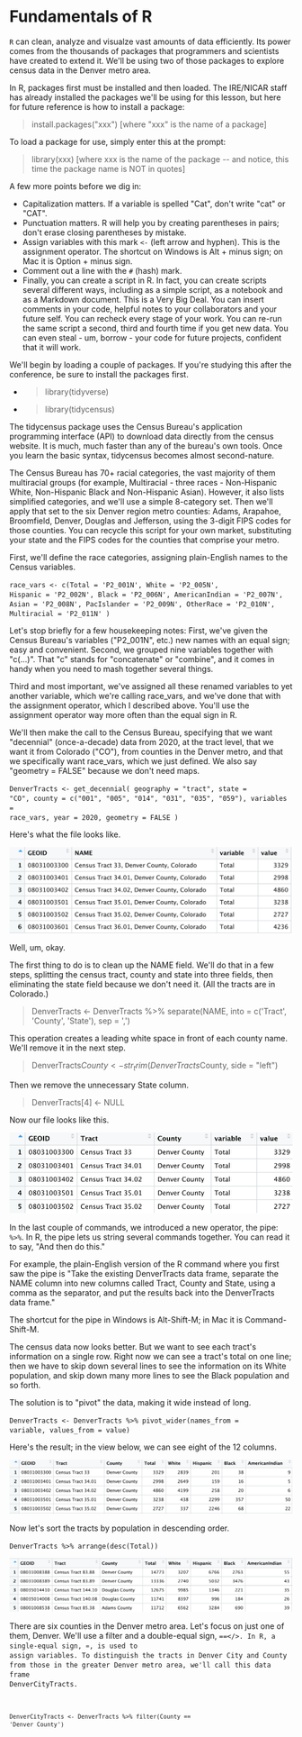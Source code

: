 # Fundamentals of R

<code>R</code> can clean, analyze and visualze vast amounts of data efficiently. Its power comes from the thousands of packages that programmers and scientists have created to extend it. We'll be using two of those packages to explore census data in the Denver metro area.

In R, packages first must be installed and then loaded. The IRE/NICAR staff has already installed the packages we'll be using for this lesson, but here for future reference is how to install a package:

> install.packages("xxx")  [where "xxx" is the name of a package]

To load a package for use, simply enter this at the prompt:

> library(xxx) [where xxx is the name of the package -- and notice, this time the package name is NOT in quotes]

A few more points before we dig in:

* Capitalization matters. If a variable is spelled "Cat", don't write "cat" or "CAT". 
* Punctuation matters. R will help you by creating parentheses in pairs; don't erase closing parentheses by mistake.
* Assign variables with this mark <code><-</code> (left arrow and hyphen). This is the assignment operator. The shortcut on Windows is Alt + minus sign; on Mac it is Option + minus sign.
* Comment out a line with the <code>#</code> (hash) mark.
* Finally, you can create a script in R. In fact, you can create scripts several different ways, including as a simple script, as a notebook and as a Markdown document. This is a Very Big Deal. You can insert comments in your code, helpful notes to your collaborators and your future self. You can recheck every stage of your work. You can re-run the same script a second, third and fourth time if you get new data. You can even steal - um, borrow - your code for future projects, confident that it will work. 

We'll begin by loading a couple of packages. If you're studying this after the conference, be sure to install the packages first.
  
  * > library(tidyverse)
  * > library(tidycensus)
  
The tidycensus package uses the Census Bureau's application programming interface (API) to download data directly from the census website. It is much, much faster than any of the bureau's own tools. Once you learn the basic syntax, tidycensus becomes almost second-nature.
  
The Census Bureau has 70+ racial categories, the vast majority of them multiracial groups (for example, Multiracial - three races - Non-Hispanic White, Non-Hispanic Black and Non-Hispanic Asian). However, it also lists simplified categories, and we'll use a simple 8-category set. Then we'll apply that set to the six Denver region metro counties: Adams, Arapahoe, Broomfield, Denver, Douglas and Jefferson, using the 3-digit FIPS codes for those counties. You can recycle this script for your own market, substituting your state and the FIPS codes for the counties that comprise your metro.  
  
First, we'll define the race categories, assigning plain-English names to the Census variables.

<code>race_vars <- c(Total = 'P2_001N',
               White = 'P2_005N',
               Hispanic = 'P2_002N',
               Black = 'P2_006N',
               AmericanIndian = 'P2_007N',
               Asian = 'P2_008N',
               PacIslander = 'P2_009N',
               OtherRace = 'P2_010N',
               Multiracial = 'P2_011N'
               )</code>
             
Let's stop briefly for a few housekeeping notes: First, we've given the Census Bureau's variables ("P2_001N", etc.) new names with an equal sign; easy and convenient. Second, we grouped nine variables together with "c(...)". That "c" stands for "concatenate" or "combine", and it comes in handy when you need to mash together several things. 
  
Third and most important, we've assigned all these renamed variables to yet another variable, which we're calling race_vars, and we've done that with the assignment operator, which I described above. You'll use the assignment operator way more often than the equal sign in R. 
  
We'll then make the call to the Census Bureau, specifying that we want "decennial" (once-a-decade) data from 2020, at the tract level, that we want it from Colorado ("CO"), from counties in the Denver metro, and that we specifically want race_vars, which we just defined. We also say "geometry = FALSE" because we don't need maps.
  
<code>DenverTracts <- get_decennial(
  geography = "tract",
  state = "CO",
  county = c("001", "005", "014", "031", "035", "059"),
  variables = race_vars,
  year = 2020,
  geometry = FALSE
)</code>
  
Here's what the file looks like.
  
![](https://github.com/roncampbell/IRE22/blob/images/DTracts1.png?raw=true)
  
Well, um, okay. 
  
The first thing to do is to clean up the NAME field. We'll do that in a few steps, splitting the census tract, county and state into three fields, then eliminating the state field because we don't need it. (All the tracts are in Colorado.)
  
> DenverTracts <- DenverTracts %>% 
  separate(NAME, into = c('Tract', 'County', 'State'), sep = ',')
  
This operation creates a leading white space in front of each county name. We'll remove it in the next step.
  
> DenverTracts$County <- str_trim(DenverTracts$County, side = "left") 
  
Then we remove the unnecessary State column.
  
> DenverTracts[4] <- NULL
  
Now our file looks like this.
  
![](https://github.com/roncampbell/IRE22/blob/images/DTracts2.png?raw=true)
  
In the last couple of commands, we introduced a new operator, the pipe: <code>%>%</code>. In R, the pipe lets us string several commands together. You can read it to say, "And then do this." 
  
For example, the plain-English version of the R command where you first saw the pipe is "Take the existing DenverTracts data frame, separate the NAME column into new columns called Tract, County and State, using a comma as the separator, and put the results back into the DenverTracts data frame." 
  
The shortcut for the pipe in Windows is Alt-Shift-M; in Mac it is Command-Shift-M.
                     
The census data now looks better. But we want to see each tract's information on a single row. Right now we can see a tract's total on one line; then we have to skip down several lines to see the information on its White population, and skip down many more lines to see the Black population and so forth. 
  
The solution is to "pivot" the data, making it wide instead of long.
  
<code>DenverTracts <- DenverTracts %>% 
  pivot_wider(names_from = variable, values_from = value)</code>
  
Here's the result; in the view below, we can see eight of the 12 columns.  
  
![](https://github.com/roncampbell/IRE22/blob/images/DTracts3a.png?raw=true)

Now let's sort the tracts by population in descending order. 
  
<code>DenverTracts %>%
  arrange(desc(Total))</code>
  
![](https://github.com/roncampbell/IRE22/blob/images/DTracts3b.png?raw=true)
  
There are six counties in the Denver metro area. Let's focus on just one of them, Denver. We'll use a filter and a double-equal sign, <code>==</>. In R, a single-equal sign, <code>=</code>, is used to assign variables. To distinguish the tracts in Denver City and County from those in the greater Denver metro area, we'll call this data frame DenverCityTracts.
  
<code>DenverCityTracts <- DenverTracts %>%
  filter(County == 'Denver County')
  
![]()
 
  
  
